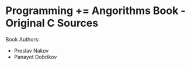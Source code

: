 # Programming += Angorithms Book - Original C Sources

Book Authors:
* Preslav Nakov
* Panayot Dobrikov
